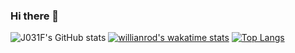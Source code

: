 ### Hi there 👋

![J031F's GitHub stats](https://github-readme-stats.vercel.app/api?username=J031F&show_icons=true&theme=darcula)
[![willianrod's wakatime stats](https://github-readme-stats.vercel.app/api/wakatime?username=willianrod)](https://github.com/anuraghazra/github-readme-stats)
[![Top Langs](https://github-readme-stats.vercel.app/api/top-langs/?username=J031F&layout=compact)](https://github.com/anuraghazra/github-readme-stats)

